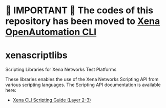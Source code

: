# 🔴 **IMPORTANT** 🔴 **The codes of this repository has been moved to [Xena OpenAutomation CLI](https://github.com/xenanetworks/open-automation-cli)**

# xenascriptlibs
Scripting Libraries for Xena Networks Test Platforms

These libraries enables the use of the Xena Networks Scripting API from various scripting languages. The Scripting API documentation is available here:

* [Xena CLI Scripting Guide (Layer 2-3)](https://support.xenanetworks.com/hc/en-us/sections/360002728119)


